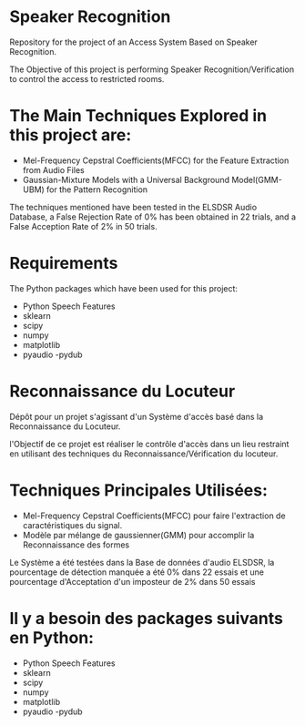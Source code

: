 # Speaker Recognition
Repository for the project of an Access System Based on Speaker Recognition.

The Objective of this project is performing Speaker Recognition/Verification to control the access to restricted rooms.
# The Main Techniques Explored in this project are:
- Mel-Frequency Cepstral Coefficients(MFCC) for the Feature Extraction from Audio Files
- Gaussian-Mixture Models with a Universal Background Model(GMM-UBM) for the Pattern Recognition

The techniques mentioned have been tested in the ELSDSR Audio Database, a False Rejection Rate of 0% has been obtained in 22 trials, and a False Acception Rate of 2% in 50 trials.

 # Requirements
 
 The Python packages which have been used for this project:  
- Python Speech Features
- sklearn 
- scipy
- numpy
- matplotlib
- pyaudio
 -pydub

# Reconnaissance du Locuteur

Dépôt pour un projet s'agissant d'un Système d'accès basé dans la Reconnaissance du Locuteur.

l'Objectif de ce projet est réaliser le contrôle d'accès dans un lieu restraint en utilisant des techniques du Reconnaissance/Vérification du locuteur.
#  Techniques Principales Utilisées:
- Mel-Frequency Cepstral Coefficients(MFCC) pour faire l'extraction de caractéristiques du signal.
- Modèle par mélange de gaussienner(GMM) pour accomplir la Reconnaissance des formes

Le Système a été testées dans la Base de données d'audio ELSDSR, la pourcentage de détection manquée a été 0% dans 22 essais et une pourcentage d'Acceptation d'un imposteur de 2% dans 50 essais

 #  Il y a besoin des packages suivants en Python:
   
- Python Speech Features
- sklearn 
- scipy
- numpy
- matplotlib
- pyaudio
 -pydub

